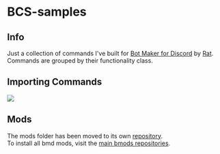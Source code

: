 # BCS-samples
## Info
Just a collection of commands I've built for [Bot Maker for Discord](https://store.steampowered.com/app/2592170/Bot_Maker_For_Discord/) by [Rat](https://github.com/RatWasHere).<br>
Commands are grouped by their functionality class.

## Importing Commands
![](https://github.com/slothyace/bcs-samples/blob/main/.documentation/importCm-d.gif)

## Mods
The mods folder has been moved to its own [repository](https://github.com/slothyace/bmods-acedia).<br>
To install all bmd mods, visit the [main bmods repositories](https://github.com/RatWasHere/bmods).
